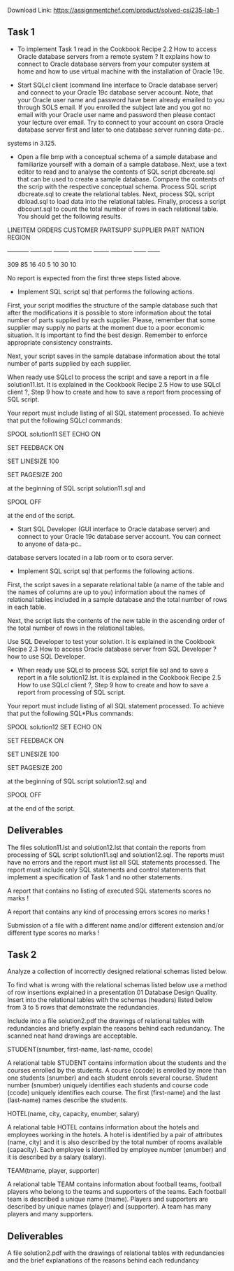 Download Link: https://assignmentchef.com/product/solved-csi235-lab-1
<br>
<h2>Task 1</h2>

<ul>

 <li>To implement Task 1 read in the Cookbook Recipe 2.2 How to access Oracle database servers from a remote system ? It explains how to connect to Oracle database servers from your computer system at home and how to use virtual machine with the installation of Oracle 19c.</li>

</ul>




<ul>

 <li>Start SQLcl client (command line interface to Oracle database server) and connect to your Oracle 19c database server account. Note, that your Oracle user name and password have been already emailed to you through SOLS email. If you enrolled the subject late and you got no email with your Oracle user name and password then please contact your lecture over email. Try to connect to your account on csora Oracle database server first and later to one database server running data-pc..</li>

</ul>

systems in 3.125.




<ul>

 <li>Open a file bmp with a conceptual schema of a sample database and familiarize yourself with a domain of a sample database. Next, use a text editor to read and to analyse the contents of SQL script dbcreate.sql that can be used to create a sample database. Compare the contents of the scrip with the respective conceptual schema. Process SQL script dbcreate.sql to create the relational tables. Next, process SQL script dbload.sql to load data into the relational tables. Finally, process a script dbcount.sql to count the total number of rows in each relational table. You should get the following results.</li>

</ul>




LINEITEM      ORDERS CUSTOMER    PARTSUPP SUPPLIER        PART NATION REGION

———– ———– ——– ———– ——– ———– —— ——

309          85       16          40        5          10     30     10




No report is expected from the first three steps listed above.







<ul>

 <li>Implement SQL script sql that performs the following actions.</li>

</ul>




First, your script modifies the structure of the sample database such that after the modifications it is possible to store information about the total number of parts supplied by each supplier. Please, remember that some supplier may supply no parts at the moment due to a poor economic situation. It is important to find the best design. Remember to enforce appropriate consistency constraints.




Next, your script saves in the sample database information about the total number of parts supplied by each supplier.




When ready use SQLcl to process the script and save a report in a file solution11.lst. It is explained in the Cookbook Recipe 2.5 How to use SQLcl client ?, Step 9 how to create and how to save a report from processing of SQL script.




Your report must include listing of all SQL statement processed. To achieve that put the following SQLcl commands:




SPOOL solution11 SET ECHO ON

SET FEEDBACK ON

SET LINESIZE 100

SET PAGESIZE 200




at the beginning of SQL script solution11.sql and




SPOOL OFF




at the end of the script.




<ul>

 <li>Start SQL Developer (GUI interface to Oracle database server) and connect to your Oracle 19c database server account. You can connect to anyone of data-pc..</li>

</ul>

database servers located in a lab room or to csora server.




<ul>

 <li>Implement SQL script sql that performs the following actions.</li>

</ul>




First, the script saves in a separate relational table (a name of the table and the names of columns are up to you) information about the names of relational tables included in a sample database and the total number of rows in each table.




Next, the script lists the contents of the new table in the ascending order of the total number of rows in the relational tables.




Use SQL Developer to test your solution. It is explained in the Cookbook Recipe 2.3 How to access Oracle database server from SQL Developer ? how to use SQL Developer.




<ul>

 <li>When ready use SQLcl to process SQL script file sql and to save a report in a file solution12.lst. It is explained in the Cookbook Recipe 2.5 How to use SQLcl client ?, Step 9 how to create and how to save a report from processing of SQL script.</li>

</ul>




Your report must include listing of all SQL statement processed. To achieve that put the following SQL*Plus commands:




SPOOL solution12 SET ECHO ON

SET FEEDBACK ON

SET LINESIZE 100

SET PAGESIZE 200




at the beginning of SQL script solution12.sql and




SPOOL OFF




at the end of the script.




<h2>Deliverables</h2>

The files solution11.lst and solution12.lst that contain the reports from processing of SQL script solution11.sql and solution12.sql. The reports must have no errors and the report must list all SQL statements processed. The report must include only SQL statements and control statements that implement a specification of Task 1 and no other statements.




A report that contains no listing of executed SQL statements scores no marks !




A report that contains any kind of processing errors scores no marks !




Submission of a file with a different name and/or different extension and/or different type scores no marks !

<u>                                                                                                                                                            </u>

<h2>Task 2</h2>

<strong> </strong>

Analyze a collection of incorrectly designed relational schemas listed below.




To find what is wrong with the relational schemas listed below use a method of row insertions explained in a presentation 01 Database Design Quality. Insert into the relational tables with the schemas (headers) listed below from 3 to 5 rows that demonstrate the redundancies.




Include into a file solution2.pdf the drawings of relational tables with redundancies and briefly explain the reasons behind each redundancy. The scanned neat hand drawings are acceptable.




STUDENT(snumber, first-name, last-name, ccode)

A relational table STUDENT contains information about the students and the courses enrolled by the students. A course (ccode) is enrolled by more than one students (snumber) and each student enrols several course. Student number (snumber) uniquely identifies each students and course code (ccode) uniquely identifies each course. The first (first-name) and the last (last-name) names describe the students.




HOTEL(name, city, capacity, enumber, salary)

A relational table HOTEL contains information about the hotels and employees working in the hotels. A hotel is identified by a pair of attributes (name, city) and it is also described by the total number of rooms available (capacity). Each employee is identified by employee number (enumber) and it is described by a salary (salary).




TEAM(tname, player, supporter)

A relational table TEAM contains information about football teams, football players who belong to the teams and supporters of the teams. Each football team is described a unique name (tname). Players and supporters are described by unique names (player) and  (supporter). A team has many players and many supporters.




<h2>Deliverables</h2>

A file solution2.pdf with the drawings of relational tables with redundancies and the brief explanations of the reasons behind each redundancy

<u>                                                                                                                                                            </u>